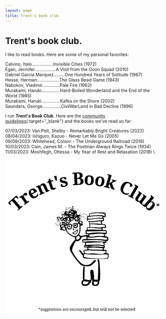 ```yaml
---
layout: page
title: Trent's book club
---
```


# Trent's book club.

I like to read books. Here are some of my personal favorites:

Calvino, Italo.................Invisible Cities (1972) \
Egan, Jennifer.................A Visit from the Goon Squad (2010) \
Gabriel Garcia Marquez.........One Hundred Years of Solitude (1967) \
Hesse, Herman..................The Glass Bead Game (1943) \
Nabokov, Vladimir..............Pale Fire (1962) \
Murakami, Haruki...............Hard-Boiled Wonderland and the End of the World (1985) \
Murakami, Haruki...............Kafka on the Shore (2002) \
Saunders, George...............CivilWarLand in Bad Decline (1996)

I run **Trent's Book Club**. Here are the [community guidelines](https://docs.google.com/document/d/1-sjWrt8bizXn5u8OWppDBE8s5gKnXoA6tz9os0eFwsE/edit?usp=sharing){:target="_blank"} and the books we've read so far:

07/03/2023: Van Pelt, Shelby - Remarkably Bright Creatures (2022) \
08/04/2023: Ishiguro, Kazuo - Never Let Me Go (2005) \
09/08/2023: Whitehead, Colson - The Underground Railroad (2016) \
10/03/2023: Cain, James M. - The Postman Always Rings Twice (1934) \
11/03/2023: Moshfegh, Ottessa - My Year of Rest and Relaxation (2018) \

<img src="/assets/tbc.png" alt="Trent's Book Club Logo" width="600"/>
